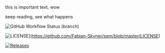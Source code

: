 this is important text, wow

keep reading, see what happens

![GitHub Workflow Status (branch)](https://img.shields.io/github/actions/workflow/status/Fabian-Skyner/sem/main.yml?branch=master)

![LICENSE](https://img.shields.io/github/license/Fabian-Skyner/sem.svg?style=flat-square)](https://github.com/Fabian-Skyner/sem/blob/master/LICENSE)

[![Releases](https://img.shields.io/github/release/Fabian-Skyner/sem/all.svg?style=flat-square)](https://github.com/Fabian-Skyner/sem/releases)